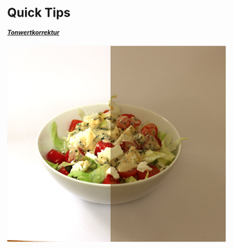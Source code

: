 # Quick Tips

##### [Tonwertkorrektur]()
![Tonwertkorrektur_Thumbnail](/images/ps-tips-korrektur.png?raw=true)
